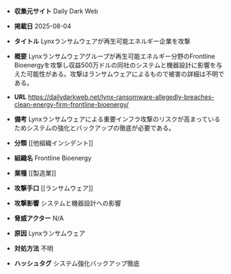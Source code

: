 - **収集元サイト**
Daily Dark Web

- **掲載日**
2025-08-04

- **タイトル**
Lynxランサムウェアが再生可能エネルギー企業を攻撃

- **概要**
Lynxランサムウェアグループが再生可能エネルギー分野のFrontline Bioenergyを攻撃し収益500万ドルの同社のシステムと機器設計に影響を与えた可能性がある。攻撃はランサムウェアによるもので被害の詳細は不明である。

- **URL**
https://dailydarkweb.net/lynx-ransomware-allegedly-breaches-clean-energy-firm-frontline-bioenergy/

- **備考**
Lynxランサムウェアによる重要インフラ攻撃のリスクが高まっているためシステムの強化とバックアップの徹底が必要である。

- **分類**
[[他組織インシデント]]

- **組織名**
Frontline Bioenergy

- **業種**
[[製造業]]

- **攻撃手口**
[[ランサムウェア]]

- **攻撃影響**
システムと機器設計への影響

- **脅威アクター**
N/A

- **原因**
Lynxランサムウェア

- **対処方法**
不明

- **ハッシュタグ**
システム強化バックアップ徹底
